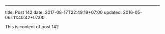 ---
title: Post 142
date: 2017-08-17T22:49:19+07:00
updated: 2016-05-06T11:40:42+07:00

This is content of post 142